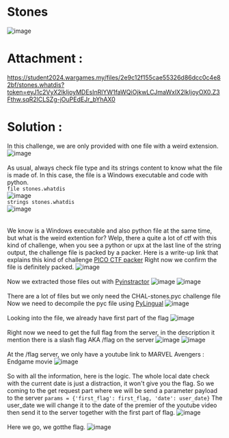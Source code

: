 # Stones
![image](https://github.com/user-attachments/assets/9bbf080a-c049-49bd-862d-f2fbf4ca4899)

# Attachment :
https://student2024.wargames.my/files/2e9c12f155cae55326d86dcc0c4e82bf/stones.whatdis?token=eyJ1c2VyX2lkIjoyMDEsInRlYW1faWQiOjkwLCJmaWxlX2lkIjoyOX0.Z3Fthw.sqR2lCLSZg-jOuPEdEJr_bYhAX0

# Solution :
In this challenge, we are only provided with one file with a weird extension.
![image](https://github.com/user-attachments/assets/e7f84dd0-ed8b-4b00-8b2e-f13a9d798663)
<br>
<br>
As usual, always check file type and its strings content to know what the file is made of.
In this case, the file is a Windows executable and code with python.<br>
`file stones.whatdis`<br>
![image](https://github.com/user-attachments/assets/83502020-b4fe-41b0-a684-e0ede0477e6e)<br>
`strings stones.whatdis`<br>
![image](https://github.com/user-attachments/assets/e1a38061-ea2f-4190-992b-834193f10d32)<br>
<br>
<br>
We know is a Windows executable and also python file at the same time, but what is the weird extention for?
Welp, there a quite a lot of ctf with this kind of challenge, when you see a python or upx at the last line of the string output, the challenge file is packed by a packer.
Here is a write-up link that explains this kind of challenge [PICO CTF packer](https://dev.to/yowise/picoctf-2024-packer-5h0l) 
Right now we confirm the file is definitely packed.
![image](https://github.com/user-attachments/assets/e7038ff8-131e-4072-94b5-10e7bfc0b987)
<br>
<br>
Now we extracted those files out with [Pyinstractor](https://pyinstxtractor-web.netlify.app/)
![image](https://github.com/user-attachments/assets/e780b37e-cd74-4d41-8b0e-74e3ce463988)
![image](https://github.com/user-attachments/assets/07203a54-6f98-4e0f-8b57-12c0b4ba8ed6)
<br>
<br>
There are a lot of files but we only need the CHAL-stones.pyc challenge file
Now we need to decompile the pyc file using [PyLingual](https://pylingual.io/)
![image](https://github.com/user-attachments/assets/3c51417c-f2b5-435a-b681-bde9efb9cc18)
<br>
<br>
Looking into the file, we already have first part of the flag
![image](https://github.com/user-attachments/assets/de1280e3-29cb-4ce6-8cae-e8f9f7d7f262)
<br>
<br>
Right now we need to get the full flag from the server, in the description it mention there is a slash flag AKA /flag on the server 
![image](https://github.com/user-attachments/assets/325d2454-f258-4d34-8b77-9504d76b06db)
![image](https://github.com/user-attachments/assets/2ba5fc57-2773-4ab0-bdaa-7cb03672519a)
<br>
<br>
At the /flag server, we only have a youtube link to MARVEL Avengers : Endgame movie
![image](https://github.com/user-attachments/assets/2d299e71-758f-4823-acac-8ea64525fe2c)
<br>
<br>
So with all the information, here is the logic.
The whole local date check with the current date is just a distraction, it won't give you the flag.
So we coming to the get request part where we will be send a parameter payload to the server
`params = {'first_flag': first_flag, 'date': user_date}`
The user_date we will change it to the date of the premier of the youtube video then send it to the server together with the first part of flag.
![image](https://github.com/user-attachments/assets/d1f4a46a-5d03-4255-96ab-5e3a3ae94134)
<br>
<br>
Here we go, we gotthe flag.
![image](https://github.com/user-attachments/assets/1cc10696-eff7-4a4c-9a9d-2bd89e044a70)


